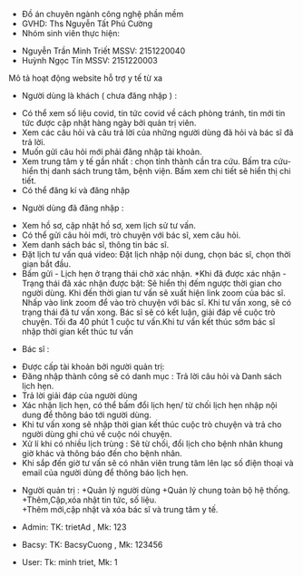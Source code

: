 - Đồ án chuyên ngành công nghệ phần mềm
- GVHD: Ths Nguyễn Tất Phú Cường 
- Nhóm sinh viên thực hiện:     
 + Nguyễn Trần Minh Triết  MSSV: 2151220040
 + Huỳnh Ngọc Tín          MSSV: 2151220003     

Mô tả hoạt động website hỗ trợ y tế từ xa


- Người dùng là khách ( chưa đăng nhập ) : 
 + Có thể xem số liệu covid, tin tức covid về cách phòng tránh, tin mới
tin tức được cập nhật hàng ngày bởi quản trị viên.
 + Xem các câu hỏi và câu trả lời của những người dùng đã hỏi và bác sĩ đã trả lời.
 + Muốn gửi câu hỏi mới phải đăng nhập tài khoản.
 + Xem trung tâm y tế gần nhất : chọn tỉnh thành cần tra cứu. Bấm tra cứu- hiển thị danh sách
trung tâm, bệnh viện. Bấm xem chi tiết sẽ hiển thị chi tiết.
 + Có thể đăng kí và đăng nhập


- Người dùng đã đăng nhập : 
 + Xem hồ sơ, cập nhật hồ sơ, xem lịch sử tư vấn.
 + Có thể gửi câu hỏi mới, trò chuyện với bác sĩ, xem câu hỏi.
 + Xem danh sách bác sĩ, thông tin bác sĩ.
 + Đặt lịch tư vấn quá video:  Đặt lịch nhập nội dung, chọn bác sĩ, chọn thời gian bắt đầu.
 + Bấm gửi - Lịch hẹn ở trạng thái chờ xác nhận. 
 *Khi đã được xác nhận - Trạng thái đã xác nhận được bật:
Sẽ hiển thị đếm ngược thời gian cho người dùng. Khi đến thời gian tư vấn sẽ xuất hiện link zoom của bác sĩ.
Nhấp vào link zoom để vào trò chuyện với bác sĩ.
Khi tư vấn xong, sẽ có trạng thái đã tư vấn xong. Bác sĩ sẽ có kết luận, giải đáp về cuộc trò chuyện.
Tối đa 40 phút 1 cuộc tư vấn.Khi tư vấn kết thúc sớm bác sĩ nhập thời gian kết thúc tư vấn


- Bác sĩ : 
 + Được cấp tài khoản bởi người quản trị:
 + Đăng nhập thành công sẽ có danh mục : Trả lời câu hỏi và Danh sách lịch hẹn.
 + Trả lời giải đáp của người dùng
 + Xác nhận lịch hẹn, có thể bấm đổi lịch hẹn/ từ chối lịch hẹn nhập nội dung để thông báo tới người dùng.
 + Khi tư vấn xong sẽ nhập thời gian kết thúc cuộc trò chuyện và trả cho người dùng ghi chú về cuộc nói chuyện.
 + Xử lí khi có nhiều lịch trùng : Sẽ từ chối, đổi lịch cho bệnh nhân khung giờ khác và thông báo đến cho bệnh nhân.
 + Khi sắp đến giờ tư vấn sẽ có nhân viên trung tâm lên lạc số điện thoại và email của người dùng để thông báo lịch hẹn.


- Người quản trị : 
 +Quản lý người dùng 
 +Quản lý chung toàn bộ hệ thống.
 +Thêm,Cập,xóa nhật tin tức, số liệu.  
 +Thêm mới,cập nhật và xóa  bác sĩ và  trung tâm y tế.



 - Admin: TK: trietAd , Mk: 123 
 - Bacsy: TK: BacsyCuong , Mk: 123456
 - User: Tk: minh triet, Mk: 1
